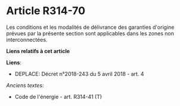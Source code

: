 # Article R314-70

Les conditions et les modalités de délivrance des garanties d'origine prévues par la présente section sont applicables dans
les zones non interconnectées.

**Liens relatifs à cet article**

**Liens**:

  - DEPLACE: Décret n°2018-243 du 5 avril 2018 - art. 4

_Anciens textes_:

  - Code de l'énergie - art. R314-41 (T)
